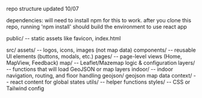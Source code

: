 

repo structure updated 10/07


dependencies:
will need to install npm for this to work.
after you clone this repo, running 'npm install' should build the environment to use react app



public/ -- static assets like favicon, index.html

src/
    assets/ -- logos, icons, images (not map data)
    components/ -- reusable UI elements (buttons, modals, etc.)
    pages/ -- page-level views (Home, MapView, Feedback)
    map/ -- Leaflet/Mazemap logic & configuration
        layers/ -- functions that will load GeoJSON or map layers
        indoor/ -- indoor navigation, routing, and floor handling
        geojson/ geojson map data
    context/ -- react content for global states
    utils/ -- helper functions
    styles/ -- CSS or Tailwind config
